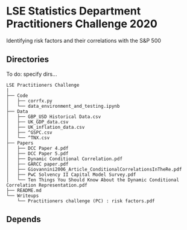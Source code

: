 # LSE Statistics Department Practitioners Challenge 2020

Identifying risk factors and their correlations with the S&P 500

## Directories

To do: specify dirs...

```
LSE Practitioners Challenge
|
├── Code
│   ├── corrfx.py
│   └── data_environment_and_testing.ipynb
├── Data
│   ├── GBP_USD Historical Data.csv
│   ├── UK_GDP_data.csv
│   ├── UK_inflation_data.csv
│   ├── ^GSPC.csv
│   └── ^TNX.csv
├── Papers
│   ├── DCC Paper 4.pdf
│   ├── DCC Paper 5.pdf
│   ├── Dynamic Conditional Correlation.pdf
│   ├── GARCC paper.pdf
│   ├── Giovannini2006_Article_ConditionalCorrelationsInTheRe.pdf
│   ├── PwC Solvency II Capital Model Survey.pdf
│   └── Ten Things You Should Know About the Dynamic Conditional Correlation Representation.pdf
├── README.md
└── Writeups
    └── Practitioners challenge (PC) : risk factors.pdf

```

## Depends